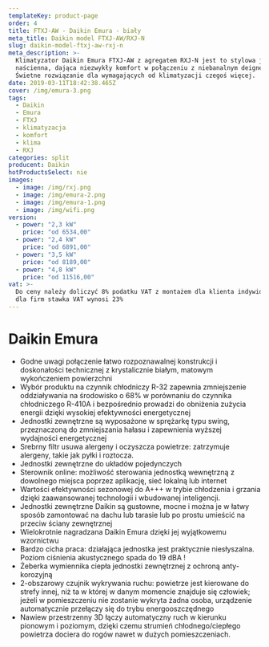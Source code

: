 ```yaml
---
templateKey: product-page
order: 4
title: FTXJ-AW - Daikin Emura - biały
meta_title: Daikin model FTXJ-AW/RXJ-N
slug: daikin-model-ftxj-aw-rxj-n
meta_description: >-
  Klimatyzator Daikin Emura FTXJ-AW z agregatem RXJ-N jest to stylowa jednostka
  naścienna, dająca niezwykły komfort w połączeniu z niebanalnym deignem.
  Świetne rozwiązanie dla wymagających od klimatyzacji czegoś więcej.
date: 2019-03-11T18:42:38.465Z
cover: /img/emura-3.png
tags:
  - Daikin
  - Emura
  - FTXJ
  - klimatyzacja
  - komfort
  - klima
  - RXJ
categories: split
producent: Daikin
hotProductsSelect: nie
images:
  - image: /img/rxj.png
  - image: /img/emura-2.png
  - image: /img/emura-1.png
  - image: /img/wifi.png
version:
  - power: "2,3 kW"
    price: "od 6534,00"
  - power: "2,4 kW"
    price: "od 6891,00"
  - power: "3,5 kW"
    price: "od 8189,00"
  - power: "4,8 kW"
    price: "od 11516,00"
vat: >-
  Do ceny należy doliczyć 8% podatku VAT z montażem dla klienta indywidualnego,
  dla firm stawka VAT wynosi 23%
---
```


# Daikin Emura

- Godne uwagi połączenie łatwo rozpoznawalnej konstrukcji i doskonałości technicznej z krystalicznie białym, matowym wykończeniem powierzchni
- Wybór produktu na czynnik chłodniczy R-32 zapewnia zmniejszenie oddziaływania na środowisko o 68% w porównaniu do czynnika chłodniczego R-410A i bezpośrednio prowadzi do obniżenia zużycia energii dzięki wysokiej efektywności energetycznej
- Jednostki zewnętrzne są wyposażone w sprężarkę typu swing, przeznaczoną do zmniejszania hałasu i zapewnienia wyższej wydajności energetycznej
- Srebrny filtr usuwa alergeny i oczyszcza powietrze: zatrzymuje alergeny, takie jak pyłki i roztocza.
- Jednostki zewnętrzne do układów pojedynczych
- Sterownik online: możliwość sterowania jednostką wewnętrzną z dowolnego miejsca poprzez aplikację, sieć lokalną lub internet
- Wartości efektywności sezonowej do A+++ w trybie chłodzenia i grzania dzięki zaawansowanej technologii i wbudowanej inteligencji.
- Jednostki zewnętrzne Daikin są gustowne, mocne i można je w łatwy sposób zamontować na dachu lub tarasie lub po prostu umieścić na przeciw ściany zewnętrznej
- Wielokrotnie nagradzana Daikin Emura dzięki jej wyjątkowemu wzornictwu
- Bardzo cicha praca: działająca jednostka jest praktycznie niesłyszalna. Poziom ciśnienia akustycznego spada do 19 dBA !
- Żeberka wymiennika ciepła jednostki zewnętrznej z ochroną anty-korozyjną
- 2-obszarowy czujnik wykrywania ruchu: powietrze jest kierowane do strefy innej, niż ta w której w danym momencie znajduje się człowiek; jeżeli w pomieszczeniu nie zostanie wykryta żadna osoba, urządzenie automatycznie przełączy się do trybu energooszczędnego
- Nawiew przestrzenny 3D łączy automatyczny ruch w kierunku pionowym i poziomym, dzięki czemu strumień chłodnego/ciepłego powietrza dociera do rogów nawet w dużych pomieszczeniach.
